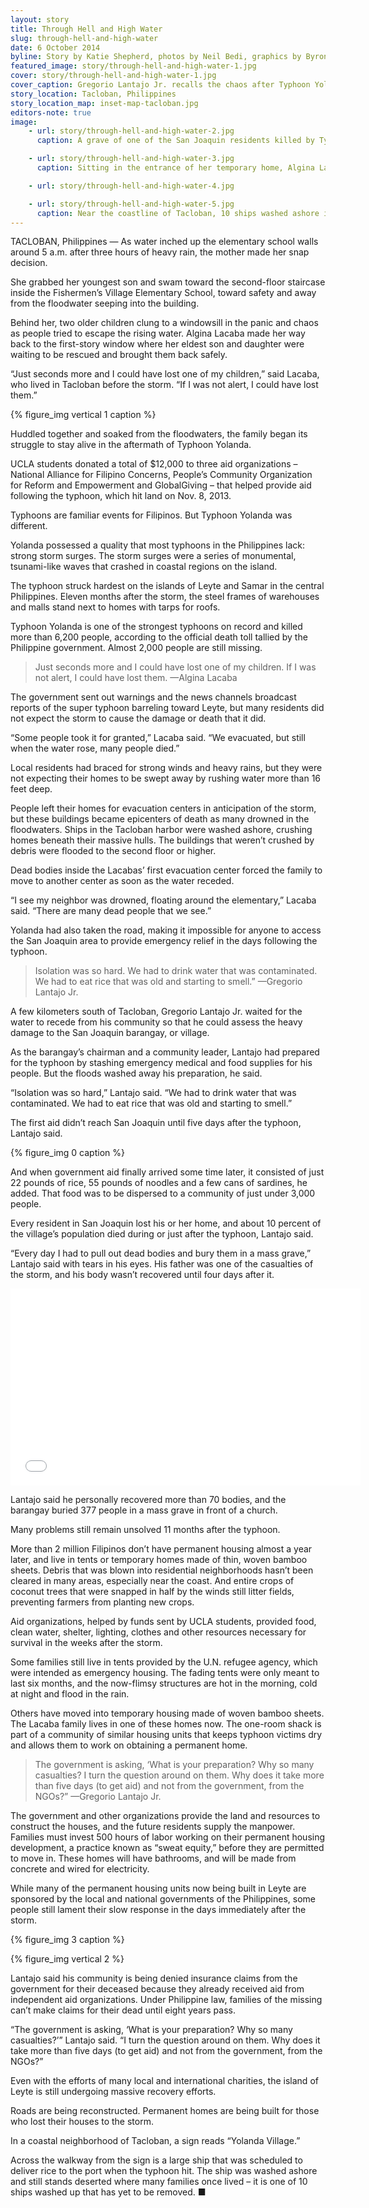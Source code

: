 ```yaml
---
layout: story
title: Through Hell and High Water
slug: through-hell-and-high-water
date: 6 October 2014
byline: Story by Katie Shepherd, photos by Neil Bedi, graphics by Byron Lutz
featured_image: story/through-hell-and-high-water-1.jpg
cover: story/through-hell-and-high-water-1.jpg
cover_caption: Gregorio Lantajo Jr. recalls the chaos after Typhoon Yolanda, which tore through his barangay, or village, killing 377 and leveling hundreds of homes. Lantajo is a community leader from one of the hardest-hit areas.
story_location: Tacloban, Philippines
story_location_map: inset-map-tacloban.jpg
editors-note: true
image:
    - url: story/through-hell-and-high-water-2.jpg
      caption: A grave of one of the San Joaquin residents killed by Typhoon Yolanda stands among hundreds of other handmade memorials.

    - url: story/through-hell-and-high-water-3.jpg
      caption: Sitting in the entrance of her temporary home, Algina Lacaba remembers pulling her children out of the floodwaters during the storm.

    - url: story/through-hell-and-high-water-4.jpg

    - url: story/through-hell-and-high-water-5.jpg
      caption: Near the coastline of Tacloban, 10 ships washed ashore in the tumult of Typhoon Yolanda. Nearly a year later, this ship has yet to be removed.
---
```


TACLOBAN, Philippines — As water inched up the elementary school walls around 5 a.m. after three hours of heavy rain, the mother made her snap decision.

She grabbed her youngest son and swam toward the second-floor staircase inside the Fishermen’s Village Elementary School, toward safety and away from the floodwater seeping into the building. 

Behind her, two older children clung to a windowsill in the panic and chaos as people tried to escape the rising water. Algina Lacaba made her way back to the first-story window where her eldest son and daughter were waiting to be rescued and brought them back safely. 

“Just seconds more and I could have lost one of my children,” said Lacaba, who lived in Tacloban before the storm. “If I was not alert, I could have lost them.” 

{% figure_img vertical 1 caption %}

Huddled together and soaked from the floodwaters, the family began its struggle to stay alive in the aftermath of Typhoon Yolanda.

UCLA students donated a total of $12,000 to three aid organizations – National Alliance for Filipino Concerns, People’s Community Organization for Reform and Empowerment and GlobalGiving – that helped provide aid following the typhoon, which hit land on Nov. 8, 2013. 

Typhoons are familiar events for Filipinos. But Typhoon Yolanda was different. 

Yolanda possessed a quality that most typhoons in the Philippines lack: strong storm surges. The storm surges were a series of monumental, tsunami-like waves that crashed in coastal regions on the island.

The typhoon struck hardest on the islands of Leyte and Samar in the central Philippines. Eleven months after the storm, the steel frames of warehouses and malls stand next to homes with tarps for roofs.  

Typhoon Yolanda is one of the strongest typhoons on record and killed more than 6,200 people, according to the official death toll tallied by the Philippine government. Almost 2,000 people are still missing.

<blockquote>Just seconds more and I could have lost one of my children. If I was not alert, I could have lost them. <span class="blockquote-attribution">—Algina Lacaba</span></blockquote>

The government sent out warnings and the news channels broadcast reports of the super typhoon barreling toward Leyte, but many residents did not expect the storm to cause the damage or death that it did. 

“Some people took it for granted,” Lacaba said. “We evacuated, but still when the water rose, many people died.”

Local residents had braced for strong winds and heavy rains, but they were not expecting their homes to be swept away by rushing water more than 16 feet deep.

People left their homes for evacuation centers in anticipation of the storm, but these buildings became epicenters of death as many drowned in the floodwaters. Ships in the Tacloban harbor were washed ashore, crushing homes beneath their massive hulls. The buildings that weren’t crushed by debris were flooded to the second floor or higher. 

Dead bodies inside the Lacabas’ first evacuation center forced the family to move to another center as soon as the water receded.  

“I see my neighbor was drowned, floating around the elementary,” Lacaba said. “There are many dead people that we see.”

Yolanda had also taken the road, making it impossible for anyone to access the San Joaquin area to provide emergency relief in the days following the typhoon. 

<blockquote>Isolation was so hard. We had to drink water that was contaminated. We had to eat rice that was old and starting to smell.” <span class="blockquote-attribution">—Gregorio Lantajo Jr.</span></blockquote>

A few kilometers south of Tacloban, Gregorio Lantajo Jr. waited for the water to recede from his community so that he could assess the heavy damage to the San Joaquin barangay, or village.

As the barangay’s chairman and a community leader, Lantajo had prepared for the typhoon by stashing emergency medical and food supplies for his people. But the floods washed away his preparation, he said. 

“Isolation was so hard,” Lantajo said. “We had to drink water that was contaminated. We had to eat rice that was old and starting to smell.”

The first aid didn’t reach San Joaquin until five days after the typhoon, Lantajo said. 

{% figure_img 0 caption %}

And when government aid finally arrived some time later, it consisted of just 22 pounds of rice, 55 pounds of noodles and a few cans of sardines, he added. That food was to be dispersed to a community of just under 3,000 people.

Every resident in San Joaquin lost his or her home, and about 10 percent of the village’s population died during or just after the typhoon, Lantajo said. 

“Every day I had to pull out dead bodies and bury them in a mass grave,” Lantajo said with tears in his eyes. His father was one of the casualties of the storm, and his body wasn’t recovered until four days after it. 

<div class="flex-video">
<iframe width="560" height="315" src="//www.youtube.com/embed/i-034Ork0GM" frameborder="0" allowfullscreen></iframe>
</div>

Lantajo said he personally recovered more than 70 bodies, and the barangay buried 377 people in a mass grave in front of a church. 

Many problems still remain unsolved 11 months after the typhoon. 

More than 2 million Filipinos don’t have permanent housing almost a year later, and live in tents or temporary homes made of thin, woven bamboo sheets. Debris that was blown into residential neighborhoods hasn’t been cleared in many areas, especially near the coast. And entire crops of coconut trees that were snapped in half by the winds still litter fields, preventing farmers from planting new crops. 

Aid organizations, helped by funds sent by UCLA students, provided food, clean water, shelter, lighting, clothes and other resources necessary for survival in the weeks after the storm. 

Some families still live in tents provided by the U.N. refugee agency, which were intended as emergency housing. The fading tents were only meant to last six months, and the now-flimsy structures are hot in the morning, cold at night and flood in the rain.

Others have moved into temporary housing made of woven bamboo sheets. The Lacaba family lives in one of these homes now. The one-room shack is part of a community of similar housing units that keeps typhoon victims dry and allows them to work on obtaining a permanent home. 

<blockquote>The government is asking, ‘What is your preparation? Why so many casualties? I turn the question around on them. Why does it take more than five days (to get aid) and not from the government, from the NGOs?” <span class="blockquote-attribution">—Gregorio Lantajo Jr. </span></blockquote>

The government and other organizations provide the land and resources to construct the houses, and the future residents supply the manpower. Families must invest 500 hours of labor working on their permanent housing development, a practice known as “sweat equity,” before they are permitted to move in. These homes will have bathrooms, and will be made from concrete and wired for electricity. 

While many of the permanent housing units now being built in Leyte are sponsored by the local and national governments of the Philippines, some people still lament their slow response in the days immediately after the storm.

{% figure_img 3 caption %}

{% figure_img vertical 2 %}

Lantajo said his community is being denied insurance claims from the government for their deceased because they already received aid from independent aid organizations. Under Philippine law, families of the missing can’t make claims for their dead until eight years pass. 

“The government is asking, ‘What is your preparation? Why so many casualties?’” Lantajo said. “I turn the question around on them. Why does it take more than five days (to get aid) and not from the government, from the NGOs?”

Even with the efforts of many local and international charities, the island of Leyte is still undergoing massive recovery efforts. 

Roads are being reconstructed. Permanent homes are being built for those who lost their houses to the storm. 

In a coastal neighborhood of Tacloban, a sign reads “Yolanda Village.” 

Across the walkway from the sign is a large ship that was scheduled to deliver rice to the port when the typhoon hit. The ship was washed ashore and still stands deserted where many families once lived – it is one of 10 ships washed up that has yet to be removed. ■
